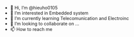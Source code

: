 - 👋 Hi, I’m @hieuho0105
- 👀 I’m interested in Embedded system
- 🌱 I’m currently learning Telecomunication and Electroinc
- 💞️ I’m looking to collaborate on ...
- 📫 How to reach me 

<!---
hieuho0105/hieuho0105 is a ✨ special ✨ repository because its `README.md` (this file) appears on your GitHub profile.
You can click the Preview link to take a look at your changes.
--->
